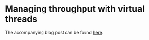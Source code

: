 # Managing throughput with virtual threads

The accompanying blog post can be found [here](https://andersmurphy.com/2024/05/06/clojure-managing-throughput-with-virtual-threads.html).
